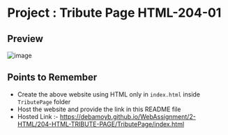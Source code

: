 # Project : Tribute Page HTML-204-01
## Preview
![image](./Images/Screenshot%202022-09-30%20at%208.51.28%20PM.png)

## Points to Remember
- Create the above website using HTML only in ```index.html``` inside ```TributePage``` folder
- Host the website and provide the link in this README file
- Hosted Link :- https://debamoyb.github.io/WebAssignment/2-HTML/204-HTML-TRIBUTE-PAGE/TributePage/index.html



